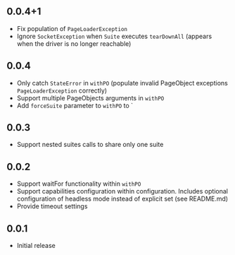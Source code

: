 ## 0.0.4+1

* Fix population of `PageLoaderException`
* Ignore `SocketException` when `Suite` executes `tearDownAll` (appears when the driver is no longer reachable)

## 0.0.4

* Only catch `StateError` in `withPO` (populate invalid PageObject exceptions `PageLoaderException` correctly)
* Support multiple PageObjects arguments in `withPO`
* Add `forceSuite` parameter to `withPO` to `

## 0.0.3

* Support nested suites calls to share only one suite

## 0.0.2

* Support waitFor functionality within `withPO` 
* Support capabilities configuration within configuration. Includes optional configuration of headless mode instead of explicit set (see README.md)
* Provide timeout settings

## 0.0.1

* Initial release